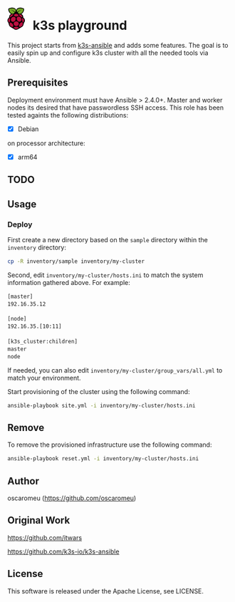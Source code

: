 # ![Raspberry Pi](documentation/img/logo_raspberry-pi.svg) k3s playground 


This project starts from [k3s-ansible](https://github.com/k3s-io/k3s-ansible) and adds some features. The goal is to easily spin up and configure k3s cluster with all the needed tools via Ansible. 

## Prerequisites 

Deployment environment must have Ansible > 2.4.0+. Master and worker nodes its desired that have passwordless SSH access. This role has been tested againts the following distributions:

- [X] Debian

on processor architecture:

- [X] arm64

## TODO

## Usage

### Deploy

First create a new directory based on the `sample` directory within the `inventory` directory:

```bash
cp -R inventory/sample inventory/my-cluster
```

Second, edit `inventory/my-cluster/hosts.ini` to match the system information gathered above. For example:

```bash
[master]
192.16.35.12

[node]
192.16.35.[10:11]

[k3s_cluster:children]
master
node
```

If needed, you can also edit `inventory/my-cluster/group_vars/all.yml` to match your environment.

Start provisioning of the cluster using the following command:

```bash
ansible-playbook site.yml -i inventory/my-cluster/hosts.ini
```

## Remove

To remove the provisioned infrastructure use the following command:

```bash
ansible-playbook reset.yml -i inventory/my-cluster/hosts.ini
```

## Author

oscaromeu (https://github.com/oscaromeu)

## Original Work 

https://github.com/itwars

https://github.com/k3s-io/k3s-ansible

## License

This software is released under the Apache License, see LICENSE.
